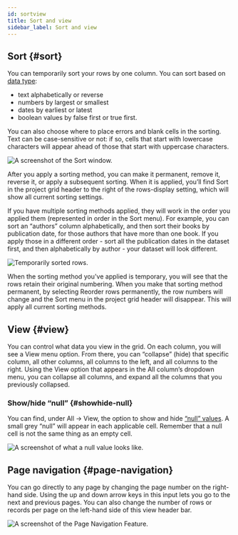 ```yaml
---
id: sortview
title: Sort and view
sidebar_label: Sort and view
---
```


## Sort {#sort}

You can temporarily sort your rows by one column. You can sort based on [data type](exploring#data-types):
*   text alphabetically or reverse
*   numbers by largest or smallest
*   dates by earliest or latest
*   boolean values by false first or true first.

You can also choose where to place errors and blank cells in the sorting. Text can be case-sensitive or not: if so, cells that start with lowercase characters will appear ahead of those that start with uppercase characters.

![A screenshot of the Sort window.](/img/sort.png)

After you apply a sorting method, you can make it permanent, remove it, reverse it, or apply a subsequent sorting. When it is applied, you’ll find <span class="menuItems">Sort</span> in the project grid header to the right of the rows-display setting, which will show all current sorting settings. 

If you have multiple sorting methods applied, they will work in the order you applied them (represented in order in the <span class="menuItems">Sort</span> menu). For example, you can sort an “authors” column alphabetically, and then sort their books by publication date, for those authors that have more than one book. If you apply those in a different order -  sort all the publication dates in the dataset first, and then alphabetically by author - your dataset will look different. 

![Temporarily sorted rows.](/img/sort2.png) 

When the sorting method you've applied is temporary, you will see that the rows retain their original numbering. When you make that sorting method permanent, by selecting <span class="menuItems">Reorder rows permanently</span>, the row numbers will change and the <span class="menuItems">Sort</span> menu in the project grid header will disappear. This will apply all current sorting methods. 

## View {#view}

You can control what data you view in the grid. On each column, you will see a <span class="menuItems">View</span> menu option. From there, you can “collapse” (hide) that specific column, all other columns, all columns to the left, and all columns to the right. Using the <span class="menuItems">View</span> option that appears in the <span class="menuItems">All</span> column’s dropdown menu, you can collapse all columns, and expand all the columns that you previously collapsed.

### Show/hide “null” {#showhide-null}

You can find, under <span class="menuItems">All</span> → <span class="menuItems">View</span>, the option to show and hide [“null” values](exploring#data-types). A small grey “null” will appear in each applicable cell. Remember that a null cell is not the same thing as an empty cell. 

![A screenshot of what a null value looks like.](/img/null.png)

## Page navigation {#page-navigation}

You can go directly to any page by changing the page number on the right-hand side. Using the up and down arrow keys in this input lets you go to the next and previous pages. You can also change the number of rows or records per page on the left-hand side of this view header bar.
 
![A screenshot of the Page Navigation Feature.](/img/goto.png)
